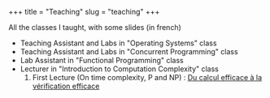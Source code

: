 +++
title = "Teaching"
slug = "teaching"
+++

All the classes I taught, with some slides (in french)

* Teaching Assistant and Labs in "Operating Systems" class
* Teaching Assistant and Labs in "Concurrent Programming" class
* Lab Assistant in "Functional Programming" class
* Lecturer in "Introduction to Computation Complexity" class
   1. First Lecture (On time complexity, P and NP) : [Du calcul efficace à la vérification efficace](slides/CM1.pdf)
